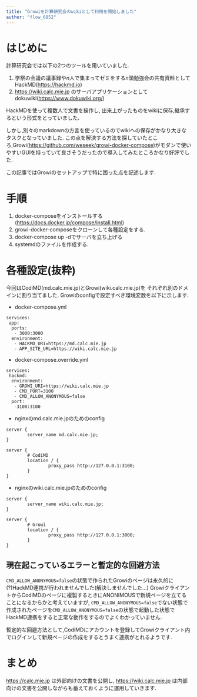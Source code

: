 ```yaml
---
title: "Growiを計算研究会のwikiとして利用を開始しました"
author: "flow_6852"
---
```


# はじめに

計算研究会では以下の2つのツールを用いていました.

1. 学祭の会議の議事録や$n$人で集まってゼミをする$n$頭勉強会の共有資料として HackMD(https://hackmd.io)
1. https://wiki.calc.mie.jp のサーバアプリケーションとしてdokuwiki(https://www.dokuwiki.org/)

HackMDを使って複数人で文書を操作し,
出来上がったものをwikiに保存,継承するという形式をとっていました.

しかし,別々のmarkdownの方言を使っているのでwikiへの保存がかなり大きなタスクとなっていました.
この点を解決する方法を探していたところ,Growi(https://github.com/weseek/growi-docker-compose)がモダンで使いやすいGUIを持っていて良さそうだったので導入してみたところかなり好評でした.

この記事ではGrowiのセットアップで特に困った点を記述します.

# 手順

1. docker-composeをインストールする(https://docs.docker.jp/compose/install.html)
1. growi-docker-composeをクローンして各種設定をする.
1. docker-compose up -dでサーバを立ち上げる
1. systemdのファイルを作成する.

# 各種設定(抜粋)

今回はCodiMD(md.calc.mie.jp)とGrowi(wiki.calc.mie.jp)を
それぞれ別のドメインに割り当てました.
Growiのconfigで設定すべき環境変数を以下に示します.

+ docker-compose.yml

```
services:
 app:
  ports:
   - 3000:3000
  environment:
   - HACKMD_URI=https://md.calc.mie.jp 
   - APP_SITE_URL=https://wiki.calc.mie.jp
```

+ docker-compose.override.yml

```
services:
 hackmd:
  environment:
   - GROWI_URI=https://wiki.calc.mie.jp
   - CMD_PORT=3100
   - CMD_ALLOW_ANONYMOUS=false
  port:
   -3100:3100
```

+ nginxのmd.calc.mie.jpのためのconfig

```
server {
        server_name md.calc.mie.jp;
}

server {
        # CodiMD
        location / {
                proxy_pass http://127.0.0.1:3100;
        }
}
```

+ nginxのwiki.calc.mie.jpのためのconfig

```
server {
        server_name wiki.calc.mie.jp;
}

server { 
        # Growi
        location / {
                proxy_pass http://127.0.0.1:3000;
        }
}

```

## 現在起こっているエラーと暫定的な回避方法

`CMD_ALLOW_ANONYMOUS=false`の状態で作られたGrowiのページは永久的に(?)HackMD連携が行われませんでした(解決しませんでした...)
GrowiクライアントからCodiMDのページに複製するときにANONIMOUSで新規ページを立てることになるからかと考えていますが,
`CMD_ALLOW_ANONYMOUS=false`でない状態で作成されたページを`CMD_ALLOW_ANONYMOUS=false`の状態で起動した状態でHackMD連携をすると正常な動作をするのでよくわかっていません.

暫定的な回避方法として,CodiMDにアカウントを登録してGrowiクライアント内でログインして新規ページの作成をするとうまく連携がとれるようです.

# まとめ

https://calc.mie.jp は外部向けの文書を公開し,
https://wiki.calc.mie.jp は内部向けの文書を公開しながらも蓄えておくように運用していきます.
